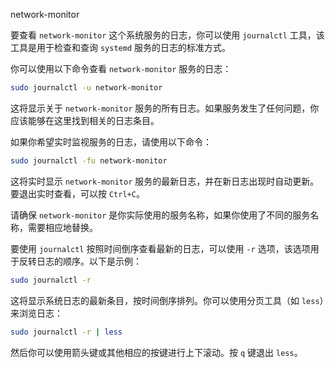 network-monitor

要查看 `network-monitor` 这个系统服务的日志，你可以使用 `journalctl` 工具，该工具是用于检查和查询 `systemd` 服务的日志的标准方式。

你可以使用以下命令查看 `network-monitor` 服务的日志：

```bash
sudo journalctl -u network-monitor
```

这将显示关于 `network-monitor` 服务的所有日志。如果服务发生了任何问题，你应该能够在这里找到相关的日志条目。

如果你希望实时监视服务的日志，请使用以下命令：

```bash
sudo journalctl -fu network-monitor
```

这将实时显示 `network-monitor` 服务的最新日志，并在新日志出现时自动更新。要退出实时查看，可以按 `Ctrl+C`。

请确保 `network-monitor` 是你实际使用的服务名称，如果你使用了不同的服务名称，需要相应地替换。




要使用 `journalctl` 按照时间倒序查看最新的日志，可以使用 `-r` 选项，该选项用于反转日志的顺序。以下是示例：

```bash
sudo journalctl -r
```

这将显示系统日志的最新条目，按时间倒序排列。你可以使用分页工具（如 `less`）来浏览日志：

```bash
sudo journalctl -r | less
```

然后你可以使用箭头键或其他相应的按键进行上下滚动。按 `q` 键退出 `less`。
